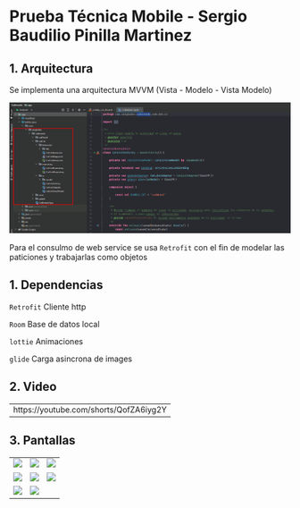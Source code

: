 # Prueba Técnica Mobile - Sergio Baudilio Pinilla Martinez 

## 1. Arquitectura
Se implementa una arquitectura MVVM (Vista - Modelo - Vista Modelo)

<img src="https://github.com/sbpinilla/catbreeds/blob/master/img/code.png" width="600">

Para el consulmo de web service se usa ```Retrofit``` con el fin de modelar las paticiones y trabajarlas como objetos 

## 1. Dependencias 
```Retrofit``` Cliente http

```Room``` Base de datos local 

```lottie``` Animaciones

```glide``` Carga asincrona de images 


 

## 2. Video
<table>
  <tr>
  <td>
   https://youtube.com/shorts/QofZA6iyg2Y
  </td>
</tr>
</table>

## 3. Pantallas
<table>
  <tr>
  <td>
  <img src="https://github.com/sbpinilla/catbreeds/blob/master/img/deviceLogo.png" width="200">
  </td>
   <td>
  <img src="https://github.com/sbpinilla/catbreeds/blob/master/img/splash.png" width="200">
  </td>
   <td>
  <img src="https://github.com/sbpinilla/catbreeds/blob/master/img/catList.png" width="200">
  </td>
  
</tr>
<tr>
 <td>
  <img src="https://github.com/sbpinilla/catbreeds/blob/master/img/catListFilter.png" width="200">
  </td>
  <td>
  <img src="https://github.com/sbpinilla/catbreeds/blob/master/img/catListFilter2.png" width="200">
  </td>
   <td>
  <img src="https://github.com/sbpinilla/catbreeds/blob/master/img/catListFilter3.png" width="200">
  </td>
</tr>

<tr>
 <td>
  <img src="https://github.com/sbpinilla/catbreeds/blob/master/img/catDetail.png" width="200">
  </td>
  <td>
  <img src="https://github.com/sbpinilla/catbreeds/blob/master/img/catDetail2.png" width="200">
  </td>
   <td>
  
  </td>
</tr>
</table>
